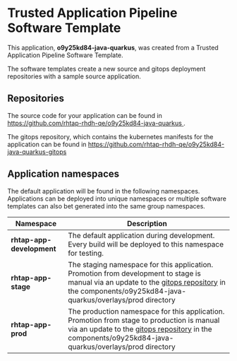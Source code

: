 # Trusted Application Pipeline Software Template

This application, **o9y25kd84-java-quarkus**, was created from a Trusted Application Pipeline Software Template.

The software templates create a new source and gitops deployment repositories with a sample source application. 

## Repositories

The source code for your application can be found in [https://github.com/rhtap-rhdh-qe/o9y25kd84-java-quarkus ](https://github.com/rhtap-rhdh-qe/o9y25kd84-java-quarkus ).
 
The gitops repository, which contains the kubernetes manifests for the application can be found in 
[https://github.com/rhtap-rhdh-qe/o9y25kd84-java-quarkus-gitops ](https://github.com/rhtap-rhdh-qe/o9y25kd84-java-quarkus-gitops ) 

## Application namespaces 

The default application will be found in the following namespaces. Applications can be deployed into unique namespaces or multiple software templates can also bet generated into the same group namespaces.  

|  Namespace   |  Description   |  
| -------- | -------- |   
| **rhtap-app-development** | The default application during development. Every build will be deployed to this namespace for testing. | 
| **rhtap-app-stage** | The staging namespace for this application. Promotion from development to stage is manual via an update to the [gitops repository](https://github.com/rhtap-rhdh-qe/o9y25kd84-java-quarkus-gitops ) in the components/o9y25kd84-java-quarkus/overlays/prod directory |  
| **rhtap-app-prod** | The production namespace for this application. Promotion from stage to production is manual via an update to the [gitops repository](https://github.com/rhtap-rhdh-qe/o9y25kd84-java-quarkus-gitops ) in the components/o9y25kd84-java-quarkus/overlays/prod directory | 